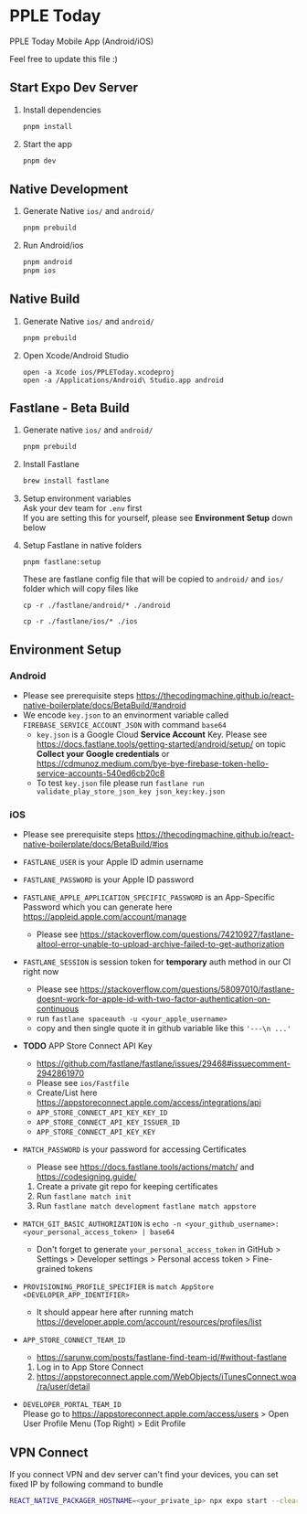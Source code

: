 # PPLE Today

PPLE Today Mobile App (Android/iOS)

Feel free to update this file :)

## Start Expo Dev Server

1. Install dependencies

   ```bash
   pnpm install
   ```

2. Start the app

   ```bash
   pnpm dev
   ```

## Native Development

1. Generate Native `ios/` and `android/`

   ```bash
   pnpm prebuild
   ```

2. Run Android/ios

   ```bash
   pnpm android
   pnpm ios
   ```

## Native Build

1. Generate Native `ios/` and `android/`

   ```bash
   pnpm prebuild
   ```

2. Open Xcode/Android Studio

   ```
   open -a Xcode ios/PPLEToday.xcodeproj
   open -a /Applications/Android\ Studio.app android
   ```

## Fastlane - Beta Build

1. Generate native `ios/` and `android/`

   ```bash
   pnpm prebuild
   ```

2. Install Fastlane

   ```bash
   brew install fastlane
   ```

3. Setup environment variables \
   Ask your dev team for `.env` first \
   If you are setting this for yourself, please see **Environment Setup** down below

4. Setup Fastlane in native folders

   ```
   pnpm fastlane:setup
   ```

   These are fastlane config file that will be copied to `android/` and `ios/` folder which will copy files like

   `cp -r ./fastlane/android/* ./android`

   `cp -r ./fastlane/ios/* ./ios`

## Environment Setup

### Android

- Please see prerequisite steps
  https://thecodingmachine.github.io/react-native-boilerplate/docs/BetaBuild/#android
- We encode `key.json` to an envinorment variable called `FIREBASE_SERVICE_ACCOUNT_JSON` with command `base64`
  - `key.json` is a Google Cloud **Service Account** Key.
    Please see https://docs.fastlane.tools/getting-started/android/setup/ on topic **Collect your Google credentials** or https://cdmunoz.medium.com/bye-bye-firebase-token-hello-service-accounts-540ed6cb20c8
  - To test `key.json` file please run `fastlane run validate_play_store_json_key json_key:key.json`

### iOS

- Please see prerequisite steps
  https://thecodingmachine.github.io/react-native-boilerplate/docs/BetaBuild/#ios
- `FASTLANE_USER` is your Apple ID admin username
- `FASTLANE_PASSWORD` is your Apple ID password
- `FASTLANE_APPLE_APPLICATION_SPECIFIC_PASSWORD` is an App-Specific Password which you can generate here https://appleid.apple.com/account/manage
  - Please see https://stackoverflow.com/questions/74210927/fastlane-altool-error-unable-to-upload-archive-failed-to-get-authorization
- `FASTLANE_SESSION` is session token for **temporary** auth method in our CI right now

  - Please see https://stackoverflow.com/questions/58097010/fastlane-doesnt-work-for-apple-id-with-two-factor-authentication-on-continuous
  - run `fastlane spaceauth -u <your_apple_username>`
  - copy and then single quote it in github variable like this `'---\n ...'`

- **TODO** APP Store Connect API Key
  - https://github.com/fastlane/fastlane/issues/29468#issuecomment-2942861970
  - Please see `ios/Fastfile`
  - Create/List here https://appstoreconnect.apple.com/access/integrations/api
  - `APP_STORE_CONNECT_API_KEY_KEY_ID`
  - `APP_STORE_CONNECT_API_KEY_ISSUER_ID`
  - `APP_STORE_CONNECT_API_KEY_KEY`
- `MATCH_PASSWORD` is your password for accessing Certificates
  - Please see
    https://docs.fastlane.tools/actions/match/ and
    https://codesigning.guide/
  1.  Create a private git repo for keeping certificates
  2.  Run `fastlane match init`
  3.  Run `fastlane match development` `fastlane match appstore`
- `MATCH_GIT_BASIC_AUTHORIZATION` is `echo -n <your_github_username>:<your_personal_access_token> | base64`
  - Don't forget to generate `your_personal_access_token` in GitHub > Settings > Developer settings > Personal access token > Fine-grained tokens
- `PROVISIONING_PROFILE_SPECIFIER` is `match AppStore <DEVELOPER_APP_IDENTIFIER>`
  - It should appear here after running match https://developer.apple.com/account/resources/profiles/list
- `APP_STORE_CONNECT_TEAM_ID`
  - https://sarunw.com/posts/fastlane-find-team-id/#without-fastlane
  1. Log in to App Store Connect
  2. https://appstoreconnect.apple.com/WebObjects/iTunesConnect.woa/ra/user/detail
- `DEVELOPER_PORTAL_TEAM_ID` \
   Please go to https://appstoreconnect.apple.com/access/users > Open User Profile Menu (Top Right) > Edit Profile

## VPN Connect

If you connect VPN and dev server can't find your devices, you can set fixed IP by following command to bundle

```bash
REACT_NATIVE_PACKAGER_HOSTNAME=<your_private_ip> npx expo start --clear
```
